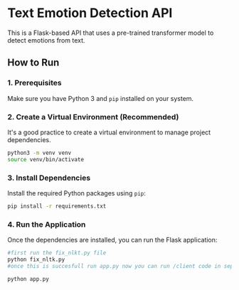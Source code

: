 # Text Emotion Detection API

This is a Flask-based API that uses a pre-trained transformer model to detect emotions from text.

## How to Run

### 1. Prerequisites

Make sure you have Python 3 and `pip` installed on your system.

### 2. Create a Virtual Environment (Recommended)

It's a good practice to create a virtual environment to manage project dependencies.

```bash
python3 -m venv venv
source venv/bin/activate
```

### 3. Install Dependencies

Install the required Python packages using `pip`:

```bash
pip install -r requirements.txt
```

### 4. Run the Application

Once the dependencies are installed, you can run the Flask application:

```bash
#first run the fix_nlkt.py file
python fix_nltk.py
#once this is succesfull run app.py now you can run /client code in seperate terminal with npm run dev and go to emotionQuestionnare

python app.py
```

